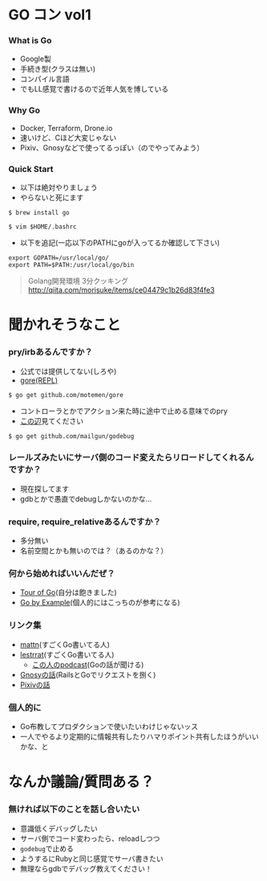 GO コン vol1
===

### What is Go

- Google製
- 手続き型(クラスは無い)
- コンパイル言語
- でもLL感覚で書けるので近年人気を博している

### Why Go

- Docker, Terraform, Drone.io
- 速いけど、Cほど大変じゃない
- Pixiv、Gnosyなどで使ってるっぽい（のでやってみよう）

### Quick Start

- 以下は絶対やりましょう
- やらないと死にます

```
$ brew install go
```

```
$ vim $HOME/.bashrc
```

- 以下を追記(一応以下のPATHにgoが入ってるか確認して下さい)

```
export GOPATH=/usr/local/go/
export PATH=$PATH:/usr/local/go/bin
```

> Golang開発環境 3分クッキング   
http://qiita.com/morisuke/items/ce04479c1b26d83f4fe3


聞かれそうなこと
===


### pry/irbあるんですか？

- 公式では提供してない(しろや)
- [gore(REPL)](https://github.com/motemen/gore)

```
$ go get github.com/motemen/gore
```

- コントローラとかでアクション来た時に途中で止める意味でのpry
- [この辺](https://nekojarashi.qiita.com/r-fujiwara/items/c41ef778f873c8a51f36#%E9%80%94%E4%B8%AD%E3%81%A7%E6%AD%A2%E3%82%81%E3%82%8Bpry%E3%81%A3%E3%81%BD%E3%81%84%E3%82%84%E3%81%A4)見てください

```
$ go get github.com/mailgun/godebug
```

### レールズみたいにサーバ側のコード変えたらリロードしてくれるんですか？

- 現在探してます
- gdbとかで愚直でdebugしかないのかな...

### require, require_relativeあるんですか？

- 多分無い
- 名前空間とかも無いのでは？（あるのかな？）

### 何から始めればいいんだぜ？

- [Tour of Go](http://go-tour-jp.appspot.com/#1)(自分は飽きました)
- [Go by Example](https://gobyexample.com/)(個人的にはこっちのが参考になる)

### リンク集

- [mattn](https://github.com/mattn?tab=repositories)(すごくGo書いてる人)
- [lestrrat](https://github.com/lestrrat?tab=repositories)(すごくGo書いてる人)
  - [この人のpodcast](http://rebuild.fm/42/)(Goの話が聞ける)
- [Gnosyの話](https://speakerdeck.com/ymatsuwitter/howtointroducego)(RailsとGoでリクエストを捌く)
- [Pixivの話](https://speakerdeck.com/catatsuy/p-ads-server-gocon2015)

### 個人的に

- Go布教してプロダクションで使いたいわけじゃないッス
- 一人でやるより定期的に情報共有したりハマりポイント共有したほうがいいかな、と

なんか議論/質問ある？
===

### 無ければ以下のことを話し合いたい

- 意識低くデバッグしたい
- サーバ側でコード変わったら、reloadしつつ
- `godebug`で止める
- ようするにRubyと同じ感覚でサーバ書きたい
- 無理ならgdbでデバッグ教えてください！